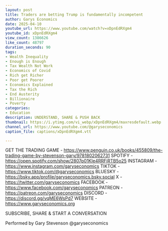 ```yaml
---
layout: post
title: Traders are betting Trump is fundamentally incompetent
author: Garys Economics
date: 2025-04-10
youtube_url: https://www.youtube.com/watch?v=xDpnEdRXgm4
youtube_id: xDpnEdRXgm4
view_count: 1386626
like_count: 48797
duration_seconds: 90
tags:
- Wealth Inequality
- Enough is Enough
- Tax Wealth Not Work
- Economics of Covid
- Rich get Richer
- Poor get Poorer
- Economics Explained
- Tax the Rich
- End Austerity
- Billionaire
- Poverty
categories:
- Education
description: UNDERSTAND, SHARE & PUSH BACK
thumbnail: https://i.ytimg.com/vi_webp/xDpnEdRXgm4/maxresdefault.webp
channel_url: https://www.youtube.com/@garyseconomics
caption_file: captions/xDpnEdRXgm4.vtt

---
```


GET THE TRADING GAME - https://www.penguin.co.uk/books/455809/the-trading-game-by-stevenson-gary/9781802062731 
SPOTIFY - https://open.spotify.com/show/2807p01KIe4RRFjRTB5o25
INSTAGRAM  - https://www.instagram.com/garyseconomics
TIKTOK - https://www.tiktok.com/@garyseconomics
BLUESKY - https://bsky.app/profile/garyseconomics.bsky.social
X - https://twitter.com/garyseconomics
FACEBOOK - https://www.facebook.com/garyseconomics
PATREON - https://patreon.com/garyseconomics
DISCORD - https://discord.gg/vqME6WsPd7
WEBSITE - https://www.garyseconomics.org

SUBSCRIBE, SHARE & START A CONVERSATION

Performed by Gary Stevenson
@garyseconomics

